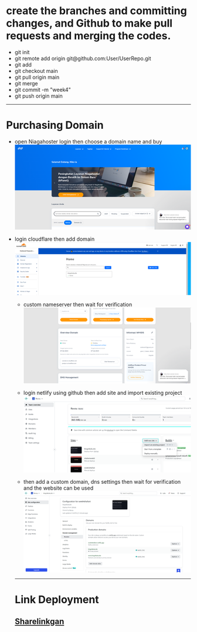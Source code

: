 <h1>
   create the branches and committing changes, and Github to make pull requests and merging the codes.
</h1>
<ul>
<li>git init</li>
<li>git remote add origin git@github.com:User/UserRepo.git</li>
<li>git add</li>
<li>git checkout main</li>
<li>git pull origin main </li>
<li>git merge </li>
<li>git commit -m "week4" </li>
<li>git push origin main </li>
</ul>

<hr>
<h1>Purchasing Domain</h1>
<ul>
  <li>open Niagahoster
login then choose a domain name and buy</li>
  <img src="Asset/Picture1.png">
</ul>
<ul>
  <li>login cloudflare then add domain</li>
   <img src="Asset/Picture6.png"
</ul>
<ul>
   <li>custom nameserver then wait for verification</li>
   <img src="Asset/Picture2.png">
</ul>
<ul>
   <li>login netlify using github then add site and import existing project</li>
   <img src="Asset/Picture3.png">
</ul>
<ul>
   <li>then add a custom domain, dns settings then wait for verification and the website can be used</li>
   <img src="Asset/Picture4.png">
</ul>
   


<hr>
<h1>Link Deployment</h1>
<h2><a href="kingnikola.site">Sharelinkgan</a></h2>

